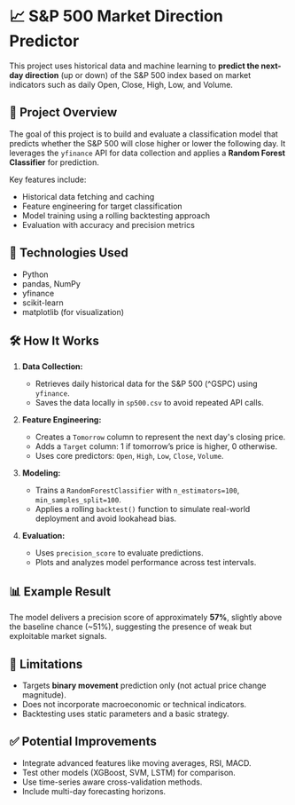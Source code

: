 # 📈 S&P 500 Market Direction Predictor

This project uses historical data and machine learning to **predict the next-day direction** (up or down) of the S&P 500 index based on market indicators such as daily Open, Close, High, Low, and Volume.

## 🚀 Project Overview

The goal of this project is to build and evaluate a classification model that predicts whether the S&P 500 will close higher or lower the following day. It leverages the `yfinance` API for data collection and applies a **Random Forest Classifier** for prediction.

Key features include:
- Historical data fetching and caching
- Feature engineering for target classification
- Model training using a rolling backtesting approach
- Evaluation with accuracy and precision metrics

## 🧠 Technologies Used

- Python
- pandas, NumPy
- yfinance
- scikit-learn
- matplotlib (for visualization)

## 🛠️ How It Works

1. **Data Collection:**  
   - Retrieves daily historical data for the S&P 500 (^GSPC) using `yfinance`.
   - Saves the data locally in `sp500.csv` to avoid repeated API calls.

2. **Feature Engineering:**  
   - Creates a `Tomorrow` column to represent the next day's closing price.
   - Adds a `Target` column: 1 if tomorrow’s price is higher, 0 otherwise.
   - Uses core predictors: `Open`, `High`, `Low`, `Close`, `Volume`.

3. **Modeling:**  
   - Trains a `RandomForestClassifier` with `n_estimators=100`, `min_samples_split=100`.
   - Applies a rolling `backtest()` function to simulate real-world deployment and avoid lookahead bias.

4. **Evaluation:**  
   - Uses `precision_score` to evaluate predictions.
   - Plots and analyzes model performance across test intervals.

## 📊 Example Result

The model delivers a precision score of approximately **57%**, slightly above the baseline chance (~51%), suggesting the presence of weak but exploitable market signals.


## 🤔 Limitations

- Targets **binary movement** prediction only (not actual price change magnitude).
- Does not incorporate macroeconomic or technical indicators.
- Backtesting uses static parameters and a basic strategy.

## ✅ Potential Improvements

- Integrate advanced features like moving averages, RSI, MACD.
- Test other models (XGBoost, SVM, LSTM) for comparison.
- Use time-series aware cross-validation methods.
- Include multi-day forecasting horizons.
